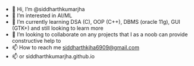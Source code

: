 - 👋 Hi, I’m @siddharthkumarjha
- 👀 I’m interested in AI/ML
- 🌱 I’m currently learning DSA (C), OOP (C++), DBMS (oracle 11g), GUI (GTK+) and still looking to learn more
- 💞️ I’m looking to collaborate on any projects that I as a noob can provide constructive help to
- 📫 How to reach me siddharthkjha6909@gmail.com
- 📫 or siddharthkumarjha.github.io

<!---
siddharthkumarjha/siddharthkumarjha is a ✨ special ✨ repository because its `README.md` (this file) appears on your GitHub profile.
You can click the Preview link to take a look at your changes.
--->
